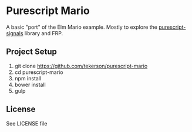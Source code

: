 # Purescript Mario

A basic "port" of the Elm Mario example. Mostly to explore the [purescript-signals](https://github.com/bodil/purescript-signal) library and FRP.

## Project Setup

1. git clone https://github.com/tekerson/purescript-mario
2. cd purescript-mario
3. npm install
4. bower install
5. gulp


## License

See LICENSE file
